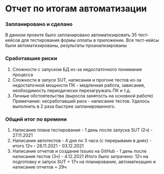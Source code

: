 # Отчет по итогам автоматизации
### Запланировано и сделано
В данном проекте было запланировано автоматизировать 35 тест-кейсов для тестирования формы оплаты в приложении.
Все тест-кейсы были автоматизированы, результаты проанализированы

### Сработавшие риски
1. Сложности с запуском БД из-за недостаточного понимания процесса
2. Сложности в запусе SUT, написании и прогоне тестов из-за недостаточной мощности ПК - медленная работа, зависания, необходимость периодически перезагружать ПК и т.д.
3. Личные обстоятельства (выросла занятость на основной работе)
Примечание: несработавший риск - написание тестов. Удалось выполнить в 2 раза быстрее запланированного.

### Общий итог по времени
1. Написание плана тестирования - 1 день после запуска SUT (2ч) - 27.11.2021
2. Написание автотестов - 4 дня по 3 часа (с перерывами в днях) - итого 12ч - 28.11.2021 - 03.12.2021
3. Написание отчетов и создание Issues на GitHub - 1 день после написания тестов (3ч) - 4.12.2021
Итого было затрачено: 12ч на подготовку и запуск SUT + 17ч на планирование, автоматизацию и написание отчетов = 29ч